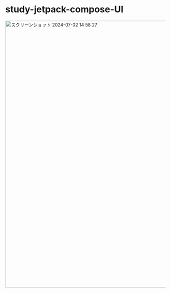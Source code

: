 # study-jetpack-compose-UI

<img width="838" alt="スクリーンショット 2024-07-02 14 58 27" src="https://github.com/ayano-i3/study-jetpack-compose-UI/assets/104746057/1c1d1a17-9878-4748-abf4-136021516156">
